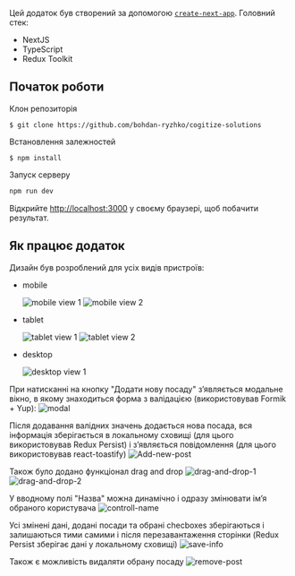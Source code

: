 Цей додаток був створений за допомогою [`create-next-app`](https://github.com/vercel/next.js/tree/canary/packages/create-next-app). Головний стек: 
- NextJS
- TypeScript
- Redux Toolkit

## Початок роботи

Клон репозиторія
```
$ git clone https://github.com/bohdan-ryzhko/cogitize-solutions
```
Встановлення залежностей

```
$ npm install
```
Запуск серверу

```bash
npm run dev
```

Відкрийте [http://localhost:3000](http://localhost:3000) у своєму браузері, щоб побачити результат.

## Як працює додаток

Дизайн був розроблений для усіх видів пристроїв:

- mobile

  ![mobile view 1](./public/readme-images/mobile-view-1.png)
  ![mobile view 2](./public/readme-images/mobile-view-2.png)

- tablet

  ![tablet view 1](./public/readme-images/tablet-view-1.png)
  ![tablet view 2](./public/readme-images/tablet-view-2.png)

- desktop

  ![desktop view 1](./public/readme-images/desktop-view.png)

При натисканні на кнопку "Додати нову посаду" зʼявляється модальне вікно, в якому знаходиться форма з валідацією (використовував Formik + Yup):
  ![modal](./public/readme-images/modal.png)

Після додавання валідних значень додається нова посада, вся інформація зберігається в локальному сховищі (для цього використовував Redux Persist) і зʼявляється повідомлення (для цього використовував react-toastify)
  ![Add-new-post](./public/readme-images/add-new-post.png)

Також було додано функціонал drag and drop
  ![drag-and-drop-1](./public/readme-images/drag-1.png)
  ![drag-and-drop-2](./public/readme-images/drag-2.png)

У вводному полі "Назва" можна динамічно і одразу змінювати імʼя обраного користувача
  ![controll-name](./public/readme-images/controll-name.png)

Усі змінені дані, додані посади та обрані checboxes зберігаються і залишаються тими самими і після перезавантаження сторінки (Redux Persist зберігає дані у локальному сховищі)
  ![save-info](./public/readme-images/save-check.png)

Також є можливість видаляти обрану посаду
  ![remove-post](./public/readme-images/remove-post.png)

